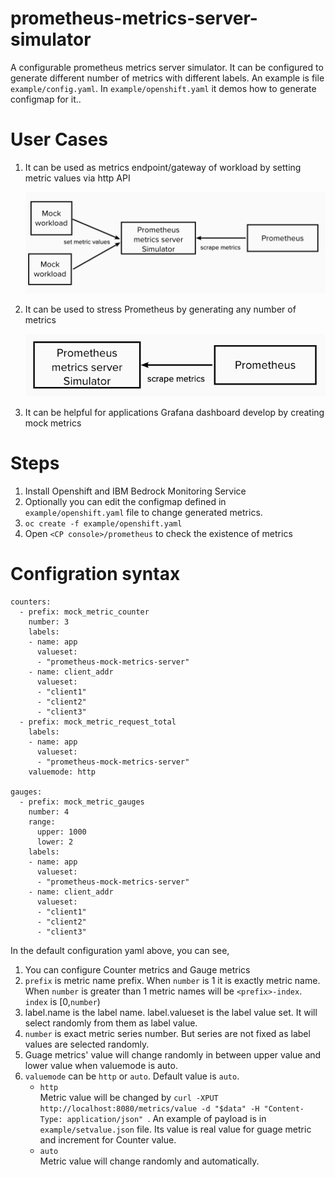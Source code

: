 # prometheus-metrics-server-simulator

A configurable prometheus metrics server simulator. It can be configured to generate different number of metrics with different labels. An example is file `example/config.yaml`. In `example/openshift.yaml` it demos how to generate configmap for it..

# User Cases

1. It can be used as metrics endpoint/gateway of workload by setting metric values via http API 
   
   ![UC1](images/usercase1.png)  
2. It can be used to stress Prometheus by generating any number of metrics  
   
   ![UC2](images/usercase2.png)
3. It can be helpful for applications Grafana dashboard develop by creating mock metrics
   

# Steps

1. Install Openshift and IBM Bedrock Monitoring Service
2. Optionally you can edit the configmap defined in `example/openshift.yaml` file to change generated metrics.
3. `oc create -f example/openshift.yaml`
4. Open `<CP console>/prometheus` to check the existence of metrics

# Configration syntax
```
counters:
  - prefix: mock_metric_counter
    number: 3
    labels:
    - name: app
      valueset:
      - "prometheus-mock-metrics-server"
    - name: client_addr
      valueset:
      - "client1"
      - "client2"
      - "client3"
  - prefix: mock_metric_request_total
    labels:
    - name: app
      valueset:
      - "prometheus-mock-metrics-server"
    valuemode: http
    
gauges:
  - prefix: mock_metric_gauges
    number: 4
    range:
      upper: 1000
      lower: 2
    labels:
    - name: app
      valueset:
      - "prometheus-mock-metrics-server"
    - name: client_addr
      valueset:
      - "client1"
      - "client2"
      - "client3"
```
In the default configuration yaml above, you can see,
1. You can configure Counter metrics and Gauge metrics
2. `prefix` is metric name prefix. When `number` is 1 it is exactly metric name. When `number` is greater than 1 metric names will be `<prefix>-index`. `index` is [0,`number`)
3. label.name is the label name. label.valueset is the label value set. It will select randomly from them as label value.
4. `number` is exact metric series number. But series are not fixed as label values are selected randomly.
5. Guage metrics' value will change randomly in between upper value and lower value when valuemode is auto.
6. `valuemode` can be `http` or `auto`. Default value is `auto`.
   - `http`  
      Metric value will be changed by `curl -XPUT http://localhost:8080/metrics/value -d "$data" -H "Content-Type: application/json" `. An example of payload is in `example/setvalue.json` file. Its value is real value for guage metric and increment for Counter value.
   - `auto`  
      Metric value will change randomly and automatically.
